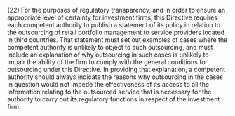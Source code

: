 (22) For the purposes of regulatory transparency, and in order to ensure an appropriate level of certainty for investment firms, this Directive requires each competent authority to publish a statement of its policy in relation to the outsourcing of retail portfolio management to service providers located in third countries. That statement must set out examples of cases where the competent authority is unlikely to object to such outsourcing, and must include an explanation of why outsourcing in such cases is unlikely to impair the ability of the firm to comply with the general conditions for outsourcing under this Directive. In providing that explanation, a competent authority should always indicate the reasons why outsourcing in the cases in question would not impede the effectiveness of its access to all the information relating to the outsourced service that is necessary for the authority to carry out its regulatory functions in respect of the investment firm.